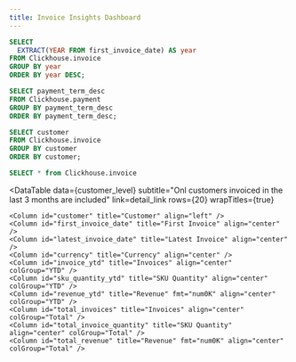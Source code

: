 ```yaml
---
title: Invoice Insights Dashboard
---
```



<center>
   
<Dropdown data={year} name=year value=year title="Year" defaultValue="%">
    <DropdownOption value="%" valueLabel="All"/>
</Dropdown>

<Dropdown data={payment_term_desc} name=payment_term_desc value=payment_term_desc defaultValue='%' title="Payment Term">
  <DropdownOption value="%" valueLabel="All"/>
</Dropdown>

<Dropdown data={customer} name=customer value=customer defaultValue='%' title="Customer">
  <DropdownOption value="%" valueLabel="All"/>
</Dropdown>

</center>


```sql year
SELECT
  EXTRACT(YEAR FROM first_invoice_date) AS year
FROM Clickhouse.invoice
GROUP BY year
ORDER BY year DESC;
```

```sql payment_term_desc            
SELECT payment_term_desc
FROM Clickhouse.payment
GROUP BY payment_term_desc
ORDER BY payment_term_desc;
```

```sql customer
SELECT customer
FROM Clickhouse.invoice
GROUP BY customer
ORDER BY customer;
```


```sql customer_level
SELECT * from Clickhouse.invoice
```

<DataTable 
    data={customer_level}
    subtitle="Onl customers invoiced in the last 3 months are included"
    link=detail_link
    rows={20}
    wrapTitles={true}
>
    <Column id="customer" title="Customer" align="left" />
    <Column id="first_invoice_date" title="First Invoice" align="center" />
    <Column id="latest_invoice_date" title="Latest Invoice" align="center" />
    <Column id="currency" title="Currency" align="center" />
    <Column id="invoice_ytd" title="Invoices" align="center" colGroup="YTD" />
    <Column id="sku_quantity_ytd" title="SKU Quantity" align="center" colGroup="YTD" />
    <Column id="revenue_ytd" title="Revenue" fmt="num0K" align="center" colGroup="YTD" />
    <Column id="total_invoices" title="Invoices" align="center" colGroup="Total" />
    <Column id="total_invoice_quantity" title="SKU Quantity" align="center" colGroup="Total" />
    <Column id="total_revenue" title="Revenue" fmt="num0K" align="center" colGroup="Total" />
</DataTable>
